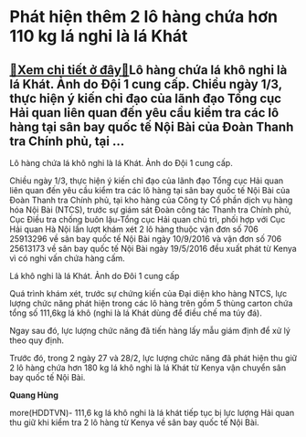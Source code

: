 Phát hiện thêm 2 lô hàng chứa hơn 110 kg lá nghi là lá Khát
===========================================================

[:gift:Xem chi tiết ở đây:gift:](https://hddtvn.com/phat-hien-them-2-lo-hang-chua-hon-110-kg-la-nghi-la-la-khat/)Lô hàng chứa lá khô nghi là lá Khát. Ảnh do Đội 1 cung cấp. Chiều ngày 1/3, thực hiện ý kiến chỉ đạo của lãnh đạo Tổng cục Hải quan liên quan đến yêu cầu kiểm tra các lô hàng tại sân bay quốc tế Nội Bài của Đoàn Thanh tra Chính phủ, tại …
----------------------------------------------------------------------------------------------------------------------------------------------------------------------------------------------------------------------------------------------







 






 Lô hàng chứa lá khô nghi là lá Khát. Ảnh do Đội 1 cung cấp. 


Chiều ngày 1/3, thực hiện ý kiến chỉ đạo của lãnh đạo Tổng cục Hải quan liên quan đến yêu cầu kiểm tra các lô hàng tại sân bay quốc tế Nội Bài của Đoàn Thanh tra Chính phủ, tại kho hàng của Công ty Cổ phần dịch vụ hàng hóa Nội Bài (NTCS), trước sự giám sát Đoàn công tác Thanh tra Chính phủ, Cục Điều tra chống buôn lậu-Tổng cục Hải quan chủ trì, phối hợp với Cục Hải quan Hà Nội lần lượt khám xét 2 lô hàng thuộc vận đơn số 706 25913296 về sân bay quốc tế Nội Bài ngày 10/9/2016 và vận đơn số 706 25613173 về sân bay quốc tế Nội Bài ngày 19/5/2016 đều xuất phát từ Kenya vì có nghi vấn chứa hàng cấm.









 



 




Lá khô nghi là lá Khát. Ảnh do Đôi 1 cung cấp



Quá trình khám xét, trước sự chứng kiến của Đại diện kho hàng NTCS, lực lượng chức năng phát hiện trong các lô hàng trên gồm 5 thùng carton chứa tổng số 111,6kg lá khô (nghi là lá Khát dùng để điều chế ma túy đá).


 Ngay sau đó, lực lượng chức năng đã tiến hàng lấy mẫu giám định để xử lý theo quy định.


 Trước đó, trong 2 ngày 27 và 28/2, lực lượng chức năng đã phát hiện thu giữ 2 lô hàng chứa hơn 180 kg lá khô nghi là lá Khát từ Kenya vận chuyển sân bay quốc tế Nội Bài.






**Quang Hùng**



more(HDDTVN)- 111,6 kg lá khô nghi là lá khát tiếp tục bị lực lượng Hải quan thu giữ khi kiểm tra 2 lô hàng từ Kenya về sân bay quốc tế Nội Bài.

